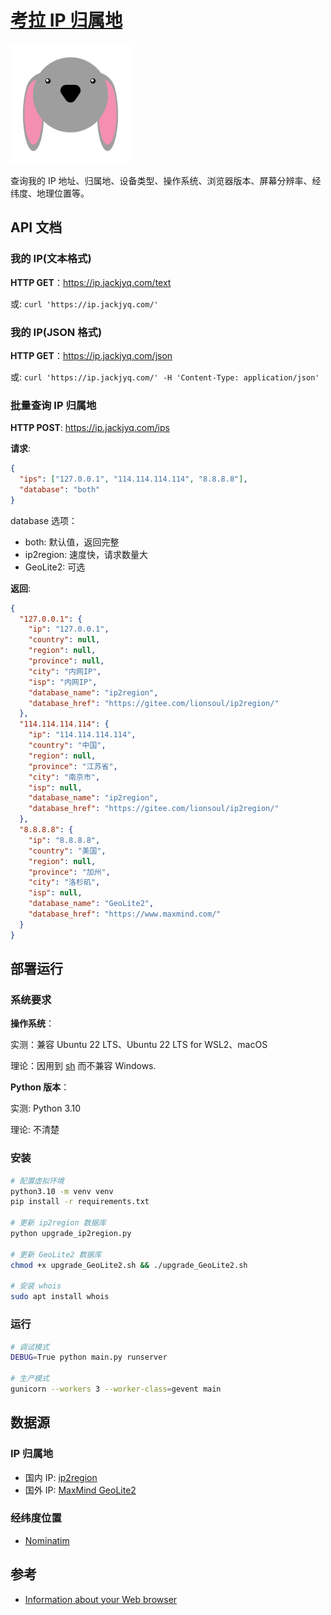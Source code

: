 # [考拉 IP 归属地](https://ip.jackjyq.com/)

![](./static/favicon_io/android-chrome-192x192.png)

查询我的 IP 地址、归属地、设备类型、操作系统、浏览器版本、屏幕分辨率、经纬度、地理位置等。

## API 文档

### 我的 IP(文本格式)

**HTTP GET**：https://ip.jackjyq.com/text

或: `curl 'https://ip.jackjyq.com/'`

### 我的 IP(JSON 格式)

**HTTP GET**：https://ip.jackjyq.com/json

或: `curl 'https://ip.jackjyq.com/' -H 'Content-Type: application/json'`

### 批量查询 IP 归属地

**HTTP POST**: https://ip.jackjyq.com/ips

**请求**:

```json
{
  "ips": ["127.0.0.1", "114.114.114.114", "8.8.8.8"],
  "database": "both"
}
```

database 选项：

- both: 默认值，返回完整
- ip2region: 速度快，请求数量大
- GeoLite2: 可选

**返回**:

```json
{
  "127.0.0.1": {
    "ip": "127.0.0.1",
    "country": null,
    "region": null,
    "province": null,
    "city": "内网IP",
    "isp": "内网IP",
    "database_name": "ip2region",
    "database_href": "https://gitee.com/lionsoul/ip2region/"
  },
  "114.114.114.114": {
    "ip": "114.114.114.114",
    "country": "中国",
    "region": null,
    "province": "江苏省",
    "city": "南京市",
    "isp": null,
    "database_name": "ip2region",
    "database_href": "https://gitee.com/lionsoul/ip2region/"
  },
  "8.8.8.8": {
    "ip": "8.8.8.8",
    "country": "美国",
    "region": null,
    "province": "加州",
    "city": "洛杉矶",
    "isp": null,
    "database_name": "GeoLite2",
    "database_href": "https://www.maxmind.com/"
  }
}
```

## 部署运行

### 系统要求

**操作系统**：

实测：兼容 Ubuntu 22 LTS、Ubuntu 22 LTS for WSL2、macOS

理论：因用到 [sh](https://pypi.org/project/sh/) 而不兼容 Windows.

**Python 版本**：

实测: Python 3.10

理论: 不清楚

### 安装

```bash
# 配置虚拟环境
python3.10 -m venv venv
pip install -r requirements.txt

# 更新 ip2region 数据库
python upgrade_ip2region.py

# 更新 GeoLite2 数据库
chmod +x upgrade_GeoLite2.sh && ./upgrade_GeoLite2.sh

# 安装 whois
sudo apt install whois
```

### 运行

```bash
# 调试模式
DEBUG=True python main.py runserver

# 生产模式
gunicorn --workers 3 --worker-class=gevent main
```

## 数据源

### IP 归属地

- 国内 IP: [ip2region](https://github.com/lionsoul2014/ip2region)
- 国外 IP: [MaxMind GeoLite2](https://www.maxmind.com/en/home)

### 经纬度位置

- [Nominatim](https://nominatim.org/)

## 参考

- [Information about your Web browser](http://www.alanwood.net/demos/browserinfo.html)
